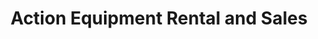 ---
title: "Action Equipment Rental and Sales"
url: /norwich/action-equipment-rental-and-sales/
shop: electrical
---